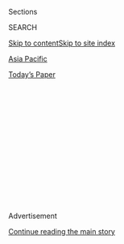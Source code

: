 <div id="app">

<div>

<div>

<div>

<div class="NYTAppHideMasthead css-1q2w90k e1suatyy0">

<div class="section css-ui9rw0 e1suatyy2">

<div class="css-eph4ug er09x8g0">

<div class="css-6n7j50">

</div>

<span class="css-1dv1kvn">Sections</span>

<div class="css-10488qs">

<span class="css-1dv1kvn">SEARCH</span>

</div>

[Skip to content](#site-content)[Skip to site index](#site-index)

</div>

<div id="masthead-section-label" class="css-1wr3we4 eaxe0e00">

[Asia
Pacific](https://www.nytimes.com/section/world/asia)

</div>

<div class="css-10698na e1huz5gh0">

</div>

</div>

<div id="masthead-bar-one" class="section hasLinks css-15hmgas e1csuq9d3">

<div class="css-uqyvli e1csuq9d0">

</div>

<div class="css-1uqjmks e1csuq9d1">

</div>

<div class="css-9e9ivx">

[](https://myaccount.nytimes.com/auth/login?response_type=cookie&client_id=vi)

</div>

<div class="css-1bvtpon e1csuq9d2">

[Today’s
Paper](https://www.nytimes.com/section/todayspaper)

</div>

</div>

</div>

</div>

<div data-aria-hidden="false">

<div id="site-content" data-role="main">

<div>

<div class="css-1aor85t" style="opacity:0.000000001;z-index:-1;visibility:hidden">

<div class="css-1hqnpie">

<div class="css-epjblv">

<span class="css-17xtcya">[Asia
Pacific](/section/world/asia)</span><span class="css-x15j1o">|</span><span class="css-fwqvlz">Fugitive
Malaysian Moneyman, Jho Low, Is Charged With Money
Laundering</span>

</div>

<div class="css-k008qs">

<div class="css-1iwv8en">

<span class="css-18z7m18"></span>

<div>

</div>

</div>

<span class="css-1n6z4y">https://nyti.ms/2o7Xnik</span>

<div class="css-1705lsu">

<div class="css-4xjgmj">

<div class="css-4skfbu" data-role="toolbar" data-aria-label="Social Media Share buttons, Save button, and Comments Panel with current comment count" data-testid="share-tools">

  - 
  - 
  - 
  - 
    
    <div class="css-6n7j50">
    
    </div>

  - 

</div>

</div>

</div>

</div>

</div>

</div>

<div id="NYT_TOP_BANNER_REGION" class="css-13pd83m">

</div>

<div id="top-wrapper" class="css-1sy8kpn">

<div id="top-slug" class="css-l9onyx">

Advertisement

</div>

[Continue reading the main
story](#after-top)

<div class="ad top-wrapper" style="text-align:center;height:100%;display:block;min-height:250px">

<div id="top" class="place-ad" data-position="top" data-size-key="top">

</div>

</div>

<div id="after-top">

</div>

</div>

<div id="sponsor-wrapper" class="css-1hyfx7x">

<div id="sponsor-slug" class="css-19vbshk">

Supported by

</div>

[Continue reading the main
story](#after-sponsor)

<div id="sponsor" class="ad sponsor-wrapper" style="text-align:center;height:100%;display:block">

</div>

<div id="after-sponsor">

</div>

</div>

<div class="css-1vkm6nb ehdk2mb0">

# Fugitive Malaysian Moneyman, Jho Low, Is Charged With Money Laundering

</div>

<div class="css-79elbk" data-testid="photoviewer-wrapper">

<div class="css-z3e15g" data-testid="photoviewer-wrapper-hidden">

</div>

<div class="css-1a48zt4 ehw59r15" data-testid="photoviewer-children">

![<span class="css-16f3y1r e13ogyst0" data-aria-hidden="true">Equanimity,
a luxury yacht owned by the fugitive Malaysian businessman Jho Low, was
seized near Kuala Lumpur this
month.</span><span class="css-cnj6d5 e1z0qqy90" itemprop="copyrightHolder"><span class="css-1ly73wi e1tej78p0">Credit...</span><span><span>Lai
Seng
Sin/Reuters</span></span></span>](https://static01.nyt.com/images/2018/08/25/world/25malaysia/25malaysia-articleLarge.jpg?quality=75&auto=webp&disable=upscale)

</div>

</div>

<div class="css-xt80pu e12qa4dv0">

<div class="css-18e8msd">

<div class="css-vp77d3 epjyd6m0">

<div class="css-1baulvz">

By <span class="css-1baulvz" itemprop="name">Sharon Tan</span> and
[<span class="css-1baulvz last-byline" itemprop="name">Richard C.
Paddock</span>](https://www.nytimes.com/by/richard-c-paddock)

</div>

</div>

  - Aug. 24,
    2018

  - 
    
    <div class="css-4xjgmj">
    
    <div class="css-d8bdto" data-role="toolbar" data-aria-label="Social Media Share buttons, Save button, and Comments Panel with current comment count" data-testid="share-tools">
    
      - 
      - 
      - 
      - 
        
        <div class="css-6n7j50">
        
        </div>
    
      - 
    
    </div>
    
    </div>

</div>

</div>

<div class="section meteredContent css-1r7ky0e" name="articleBody" itemprop="articleBody">

<div class="css-1fanzo5 StoryBodyCompanionColumn">

<div class="css-53u6y8">

KUALA LUMPUR, Malaysia — The [fugitive Malaysian financier Jho
Low](https://www.nytimes.com/2019/10/30/business/1mdb-jho-low-malaysia.html),
a prime suspect in the theft of billions of dollars from the government,
was charged Friday with eight counts of laundering money, much of it
reportedly used to purchase a $250 million yacht.

The Malaysian police issued arrest warrants for Mr. Low and his father,
Low Hock Peng, who was charged with one count of money laundering.

The warrants are a first step in seeking the pair’s extradition. Their
location is unknown but there has been recent speculation in the news
media that the younger Mr. Low is in China.

He is accused of playing a key role in the theft of at least $4.5
billion from a government investment fund, 1 Malaysia Development
Berhad, that was established and overseen by the former prime minister,
Najib Razak.

</div>

</div>

<div class="css-1fanzo5 StoryBodyCompanionColumn">

<div class="css-53u6y8">

The scandal over missing government money, including the diversion of
$731 million to Mr. Najib’s personal account, outraged many Malaysians
and helped secure [Mr. Najib’s upset election defeat in
May](https://www.nytimes.com/2018/05/15/world/asia/malaysia-najib-razak-fall.html).

Since taking office, the new government of Prime Minister Mahathir
Mohamad has aggressively pursued a criminal investigation into the
missing funds.

Shortly after the election, the police seized [$273
million](https://www.nytimes.com/2018/06/27/world/asia/malaysia-najib-razak-police-seizure.html)
in cash, jewelry, luxury handbags and other valuables during raids on
properties controlled by Mr. Najib and his wife, Rosmah.

[Mr. Najib has since been
charged](https://www.nytimes.com/2018/08/08/world/asia/malaysia-najib-razak-1mdb.html)
with seven counts of money laundering, criminal breach of trust and
corruption. He has pleaded not guilty. He and his wife are prohibited
from leaving the country.

Mr. Low’s megayacht, Equanimity, was seized in Indonesia last month and
handed over to the Malaysian government. On Friday, the government won
court approval for a quick sale of the ship.

</div>

</div>

<div class="css-1fanzo5 StoryBodyCompanionColumn">

<div class="css-53u6y8">

The eight charges against Mr. Jho Low accuse him of laundering $450
million in stolen funds through bank accounts in Singapore, the United
States, the Cayman Islands and Switzerland.

Mr. Low’s father was charged with transferring $56.4 million in stolen
funds to an account controlled by his son.

Each charge could be punished by as much as five years in prison.

The charges against Mr. Low and his father were first reported by The
Edge, a Malaysian media organization. Two of its print publications, the
Edge Weekly and the Edge Financial Daily, were suspended for three
months in 2015 by Mr. Najib’s government for their coverage of the
investment fund scandal.

The Edge reported Friday that most of the money cited in the charges
against the Lows was used to purchase the Equanimity.

An Australian public relations firm representing the younger Mr. Low
issued a statement saying that he had not violated the law.

“Mr. Low maintains his innocence and is confident he will be
vindicated,” said the statement released by Benjamin Haslem, co-chief
executive of the firm, Wells Haslem Mayhew Strategic Public Affairs.

Mr. Haslem declined to say where the Lows were or to answer questions
about the case.

The statement asserted that the criminal charges were an attempt to
distract attention from the seizure of the Equanimity and the
government’s plan to sell it.

</div>

</div>

<div class="css-1fanzo5 StoryBodyCompanionColumn">

<div class="css-53u6y8">

It also sought to cast the case as political, calling Mr. Mahathir’s
elected government a “regime” and asserting that the criminal charges
amount to “political reprisal.”

Mr. Low, the statement said, “will not submit to any jurisdiction where
guilt has been predetermined by politics and self-interest overrules
legal process.”

</div>

</div>

</div>

<div>

</div>

<div>

</div>

<div>

</div>

<div>

<div id="bottom-wrapper" class="css-1ede5it">

<div id="bottom-slug" class="css-l9onyx">

Advertisement

</div>

[Continue reading the main
story](#after-bottom)

<div id="bottom" class="ad bottom-wrapper" style="text-align:center;height:100%;display:block;min-height:90px">

</div>

<div id="after-bottom">

</div>

</div>

</div>

</div>

</div>

## Site Index

<div>

</div>

## Site Information Navigation

  - [© <span>2020</span> <span>The New York Times
    Company</span>](https://help.nytimes.com/hc/en-us/articles/115014792127-Copyright-notice)

<!-- end list -->

  - [NYTCo](https://www.nytco.com/)
  - [Contact
    Us](https://help.nytimes.com/hc/en-us/articles/115015385887-Contact-Us)
  - [Work with us](https://www.nytco.com/careers/)
  - [Advertise](https://nytmediakit.com/)
  - [T Brand Studio](http://www.tbrandstudio.com/)
  - [Your Ad
    Choices](https://www.nytimes.com/privacy/cookie-policy#how-do-i-manage-trackers)
  - [Privacy](https://www.nytimes.com/privacy)
  - [Terms of
    Service](https://help.nytimes.com/hc/en-us/articles/115014893428-Terms-of-service)
  - [Terms of
    Sale](https://help.nytimes.com/hc/en-us/articles/115014893968-Terms-of-sale)
  - [Site
    Map](https://spiderbites.nytimes.com)
  - [Help](https://help.nytimes.com/hc/en-us)
  - [Subscriptions](https://www.nytimes.com/subscription?campaignId=37WXW)

</div>

</div>

</div>

</div>

